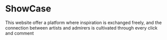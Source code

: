 # ShowCase
This website offer a platform where inspiration is exchanged freely, and the connection between artists and admirers is cultivated through every click and comment
